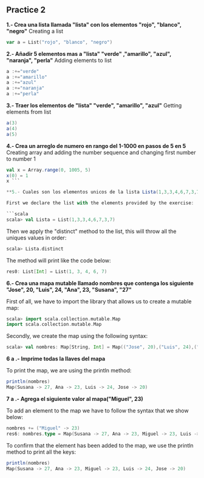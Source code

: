 ## Practice 2

**1.- Crea una lista llamada "lista" con los elementos "rojo", "blanco", "negro"**
Creating a list
```scala
var a = List("rojo", "blanco", "negro")
```

**2.- Añadir 5 elementos mas a "lista" "verde" ,"amarillo", "azul", "naranja", "perla"**
Adding elements to list

```scala
a :+="verde"
a :+="amarillo"
a :+="azul"
a :+="naranja"
a :+="perla" 
```
**3.- Traer los elementos de "lista" "verde", "amarillo", "azul"**
Getting elements from list

```scala
a(3)
a(4)
a(5)
```

**4.- Crea un arreglo de numero en rango del 1-1000 en pasos de 5 en 5**
Creating array and adding the number sequence and changing first number to number 1

```scala
val x = Array.range(0, 1005, 5)
x(0) = 1
x ```

**5.- Cuales son los elementos unicos de la lista Lista(1,3,3,4,6,7,3,7) utilice conversion a conjuntos**

First we declare the list with the elements provided by the exercise:

```scala
scala> val Lista = List(1,3,3,4,6,7,3,7)
```

Then we apply the "distinct" method to the list, this will throw all the uniques values in order:

```scala
scala> Lista.distinct
```

The method will print like the code below:

```scala
res0: List[Int] = List(1, 3, 4, 6, 7)
```


**6.- Crea una mapa mutable llamado nombres que contenga los siguiente "Jose", 20, "Luis", 24, "Ana", 23, "Susana", "27"**

First of all, we have to import the library that allows us to create a mutable map:

```scala
scala> import scala.collection.mutable.Map
import scala.collection.mutable.Map
```

Secondly, we create the map using the following syntax:

```scala
scala> val nombres: Map[String, Int] = Map(("Jose", 20),("Luis", 24),("Ana", 23),("Susana", 27))
```


**6 a .- Imprime todas la llaves del mapa**

To print the map, we are using the println method:

```scala
println(nombres)
Map(Susana -> 27, Ana -> 23, Luis -> 24, Jose -> 20)
```


**7 a .- Agrega el siguiente valor al mapa("Miguel", 23)**

To add an element to the map we have to follow the syntax that we show below:

```scala
nombres += ("Miguel" -> 23)
res6: nombres.type = Map(Susana -> 27, Ana -> 23, Miguel -> 23, Luis -> 24, Jose -> 20)
```

To confirm that the element has been added to the map, we use the println method to print all the keys:

```scala
println(nombres)
Map(Susana -> 27, Ana -> 23, Miguel -> 23, Luis -> 24, Jose -> 20)
```
